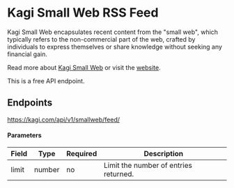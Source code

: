 # Kagi Small Web RSS Feed

Kagi Small Web encapsulates recent content from the "small web", which typically refers to the non-commercial part of the web, crafted by individuals to express themselves or share knowledge without seeking any financial gain.

Read more about [Kagi Small Web](https://blog.kagi.com/small-web) or visit the [website](https://kagi.com/smallweb).

This is a free API endpoint.

## Endpoints

https://kagi.com/api/v1/smallweb/feed/

#### Parameters

Field | Type     | Required | Description
------|----------|----------|-----------
limit | number   | no       | Limit the number of entries returned.
